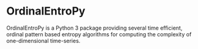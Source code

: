 # OrdinalEntroPy
OrdinalEntroPy is a Python 3 package providing several time efficient, ordinal pattern based entropy algorithms for computing the complexity of one-dimensional time-series. 
